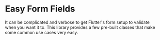 # Easy Form Fields
It can be complicated and verbose to get Flutter's form setup to validate when you want it to. This library provides a few pre-built classes that make some common use cases very easy.
